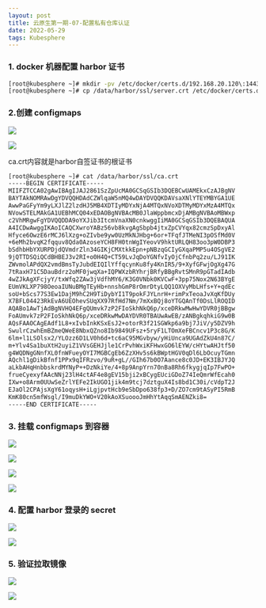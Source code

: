 ```yaml
---
layout: post
title: 云原生第一期-07-配置私有仓库认证
date: 2022-05-29
tags: Kubesphere
---
```


### 1. docker 机器配置 harbor 证书

```sh
[root@kubesphere ~]# mkdir -pv /etc/docker/certs.d/192.168.20.120\:1443/
[root@kubesphere ~]# cp /data/harbor/ssl/server.crt /etc/docker/certs.d/192.168.20.120\:1443/
```
### 2.创建 configmaps

![](/images/posts/Kubesphere/云原生第一期-07-配置私有仓库认证/1.png)

![](/images/posts/Kubesphere/云原生第一期-07-配置私有仓库认证/2.png)

ca.crt内容就是harbor自签证书的根证书

```sh
[root@kubesphere ~]# cat /data/harbor/ssl/ca.crt
-----BEGIN CERTIFICATE-----
MIIFZTCCA02gAwIBAgIJAJ2861SzZpUcMA0GCSqGSIb3DQEBCwUAMEkxCzAJBgNV
BAYTAkNOMRAwDgYDVQQHDAdCZWlqaW5nMQ4wDAYDVQQKDAVsaXNlYTEYMBYGA1UE
AwwPaGFyYm9yLXJlZ2lzdHJ5MB4XDTIyMDYxNjA4MTQxNVoXDTMyMDYxMzA4MTQx
NVowSTELMAkGA1UEBhMCQ04xEDAOBgNVBAcMB0JlaWppbmcxDjAMBgNVBAoMBWxp
c2VhMRgwFgYDVQQDDA9oYXJib3ItcmVnaXN0cnkwggIiMA0GCSqGSIb3DQEBAQUA
A4ICDwAwggIKAoICAQCXwroYABz56vb8kvgAgSbpb4jtxZpCVYqx82cmzSpDxyAl
Hfyce6OwzE6rMCJ6lXzg+oZIvbe9yw0UzMkNJHbg+6or+TFqfJTMeNI3pOSfMd0V
+6eMh2bvqK2fqquv8Qda0AzoseYCH8FH0tnWgIYeovV9hktURLQH83oo3pW0DBP3
bSdhbHbYXURPDjdQVmdrZln34GIKjCMXtkkEpn+pNBzqGCIyGXqaPMP5u4OSgVE2
9jQTTDSQiQCdBHBEJ3v2RI+o0H4Q+CT59LvJqDoYGNfvIyOjCfnbPq2zu/LJ91IK
ZWvmolAPdQX2vmdBmsTyJubdEIQIlYffqcynKu8fy4KnIR5/9+XyfGFwjOgXg47G
7tRaxH71C5DauBdrz2oMF0jwqXa+IQPWXzbRYhrjBRfyBBgRvtSMnR9pGTadIAdb
4wZJkAgXFcjyY/txWfq2ZAw3jVdfhMY6/K3G0VNbk0KVCwF+3pp75Nox2N63BYgE
EUmVKLXP798OeoaIUNuBMgTEyHb+nnshGmP8rOmrDtyLQQ1OXVyMbLHfs+Y+qdEc
soU+bScs77S3Ew1DajM9hC2H9TiDybYI1T9pokFJYLnrH+rimPxTeoaJvXqKfDUy
X7BFL04423RkEvA6UEOhevSUqXX97RfHd7Nm/7mXxBQj8oYTGQAnTf0DsLlROQID
AQABo1AwTjAdBgNVHQ4EFgQUmvk7zP2FIoSkhNkQ6p/xceDRkwMwHwYDVR0jBBgw
FoAUmvk7zP2FIoSkhNkQ6p/xceDRkwMwDAYDVR0TBAUwAwEB/zANBgkqhkiG9w0B
AQsFAAOCAgEAdf1L8+xIvbInkKSxEsJ2+otorR3f21SGWkp6a9bj7JiV/y5DZV9h
SwulrCzwhEmBZmeQWeE8NbxQZno8Ib9849UFsz+5ryF1LTOmXeFBCncv1P3c8G/K
6lm+l1LSOlsx2/YLOzz6D1LV0h6d+tc6aC95MGvbyw/yHiUnca9UGAdZkU4n87C/
m+Ylv4Sa1buXtH2uyiZ1VVsGEHJjle1CrPvhWxiKFHwxGO6lEYW/cHYtwAHJtf50
g4WQDNgGNnfXL0fnWFueyOYI7MGBCgEb6ZzXHv5s6kBWptHGV0qDl6LbOcuyTGmn
AQchl1gDikBfnf1PPx9qIFRzvo/9uR+gL//GIh67b0O7Aance8c0JD+EK3IBJYJQ
aLkbAHqHnbbskrdMYNyP++DzNkiYe/4+8p9AnpYrn70nBa8Rh6fkygjqIp7FwPO+
frueCyexyfAAcNNj23lH4ctAF4e8gEV15bji2xBCygEUciGDoZ74IeQmrWfEcah0
IXw+o8Arm0UUwSeZrlYEFe2IkUGO1jik4m9tcj7dztguX4Is8bd1C30i/cVdpT2J
EJaOl2CPAjsXgY61oqysH+iLgjpvtHcb9eSbDpo638fp3+D/ZO7cm9tASyPI5RmB
KmK80cn5mfWsgl/I9muDkYWO+V20kAoXSuoooJmHhYtAqqSmAENZki8=
-----END CERTIFICATE-----
```

### 3. 挂载 configmaps 到容器

![](/images/posts/Kubesphere/云原生第一期-07-配置私有仓库认证/3.png)

![](/images/posts/Kubesphere/云原生第一期-07-配置私有仓库认证/4.png)

![](/images/posts/Kubesphere/云原生第一期-07-配置私有仓库认证/5.png)

![](/images/posts/Kubesphere/云原生第一期-07-配置私有仓库认证/6.png)

### 4. 配置 harbor 登录的 secret

![](/images/posts/Kubesphere/云原生第一期-07-配置私有仓库认证/7.png)

![](/images/posts/Kubesphere/云原生第一期-07-配置私有仓库认证/8.png)


### 5. 验证拉取镜像

![](/images/posts/Kubesphere/云原生第一期-07-配置私有仓库认证/9.png)

![](/images/posts/Kubesphere/云原生第一期-07-配置私有仓库认证/10.png)
